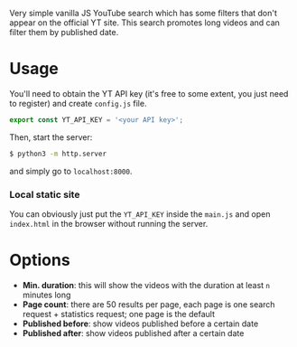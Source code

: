 Very simple vanilla JS YouTube search which has some filters that don't appear
on the official YT site. This search promotes long videos and can filter
them by published date.

# Usage

You'll need to obtain the YT API key (it's free to some extent, you just need
to register) and create `config.js` file.

```javascript
export const YT_API_KEY = '<your API key>';
```

Then, start the server:

```bash
$ python3 -m http.server
```

and simply go to `localhost:8000`.

### Local static site

You can obviously just put the `YT_API_KEY` inside the `main.js` and open
`index.html` in the browser without running the server.

# Options

* **Min. duration**: this will show the videos with the duration at least `n` minutes long
* **Page count**: there are 50 results per page, each page is one search request + statistics request; one page is the default
* **Published before**: show videos published before a certain date
* **Published after**: show videos published after a certain date
